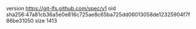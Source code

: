 version https://git-lfs.github.com/spec/v1
oid sha256:47a81cb36a5e0e816c725ae8c65ba725dd06013058de12325904f7f86be31050
size 1413
